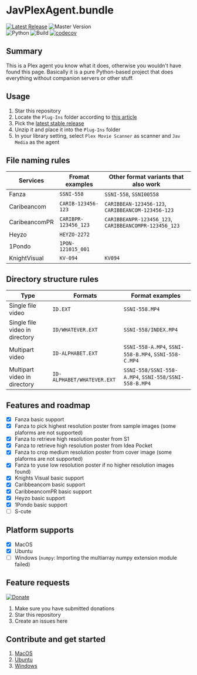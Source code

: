 # JavPlexAgent.bundle
[![Latest Release](https://img.shields.io/badge/latest%20release-v1.1.0-5D87BF.svg)](https://github.com/nickwph/JavPlexAgent.bundle/releases)
![Master Version](https://img.shields.io/badge/master%20version-v1.2.0-5D87BF.svg)  
![Python](https://img.shields.io/badge/python-2.7-3776AB.svg?logo=python&logoColor=white)
![Build](https://github.com/nickwph/JavPlexAgent.bundle/workflows/build/badge.svg)
[![codecov](https://codecov.io/gh/nickwph/JavPlexAgent.bundle/branch/master/graph/badge.svg)](https://codecov.io/gh/nickwph/JavPlexAgent.bundle)

## Summary

This is a Plex agent you know what it does, otherwise you wouldn't have found this page. Basically it is a pure Python-based project that does everything without companion servers or other stuff. 

## Usage
1. Star this repository
2. Locate the `Plug-Ins` folder according to [this article](https://support.plex.tv/articles/201106098-how-do-i-find-the-plug-ins-folder/)
3. Pick the [latest stable release](https://github.com/nickwph/JavPlexAgent.bundle/releases)
4. Unzip it and place it into the `Plug-Ins` folder
5. In your library setting, select `Plex Movie Scanner` as scanner and `Jav Media` as the agent

## File naming rules 
| Services      | Fromat examples      | Other format variants that also work                  |
| ------------- | -------------------- | ----------------------------------------------------- |
| Fanza         | `SSNI-558`           | `SSNI-558`, `SSNI00558`                               |
| Caribeancom   | `CARIB-123456-123`   | `CARIBBEAN-123456-123`, `CARIBBEANCOM-123456-123`     |
| CaribeancomPR | `CARIBPR-123456_123` | `CARIBBEANPR-123456_123`, `CARIBBEANCOMPR-123456_123` |
| Heyzo         | `HEYZO-2272`         |                                                       |
| 1Pondo        | `1PON-121015_001`    |                                                       |
| KnightVisual  | `KV-094`             | `KV094`                                               |

## Directory structure rules
| Type                           | Formats                    | Format examples                                      |
| ------------------------------ | -------------------------- | ---------------------------------------------------- |
| Single file video              | `ID.EXT`                   | `SSNI-558.MP4`                                       |
| Single file video in directory | `ID/WHATEVER.EXT`          | `SSNI-558/INDEX.MP4`                                 |
| Multipart video                | `ID-ALPHABET.EXT`          | `SSNI-558-A.MP4`, `SSNI-558-B.MP4`, `SSNI-558-C.MP4` |
| Multipart video in directory   | `ID-ALPHABET/WHATEVER.EXT` | `SSNI-558/SSNI-558-A.MP4`, `SSNI-558/SSNI-558-B.MP4` |

## Features and roadmap
- [x] Fanza basic support
- [x] Fanza to pick highest resolution poster from sample images (some plaforms are not supported)
- [x] Fanza to retrieve high resolution poster from S1
- [x] Fanza to retrieve high resolution poster from Idea Pocket
- [x] Fanza to crop medium resolution poster from cover image (some plaforms are not supported)
- [x] Fanza to yuse low resolution poster if no higher resolution images found)
- [x] Knights Visual basic support
- [x] Caribbeancom basic support
- [x] CaribbeancomPR basic support
- [x] Heyzo basic support
- [x] 1Pondo basic support
- [ ] S-cute

## Platform supports
- [x] MacOS
- [x] Ubuntu
- [ ] Windows (`numpy`: Importing the multiarray numpy extension module failed)

## Feature requests
[![Donate](https://www.paypalobjects.com/en_US/i/btn/btn_donateCC_LG.gif)](https://www.paypal.com/cgi-bin/webscr?cmd=_s-xclick&hosted_button_id=UKKJEAK6TGKGE&source=url)
1. Make sure you have submitted donations 
2. Star this repository
3. Create an issues here

## Contribute and get started
1. [MacOS](docs/contribute-macos.md)
2. [Ubuntu](docs/contribute-ubuntu.md)
3. [Windows](docs/contribute-windows.md)
